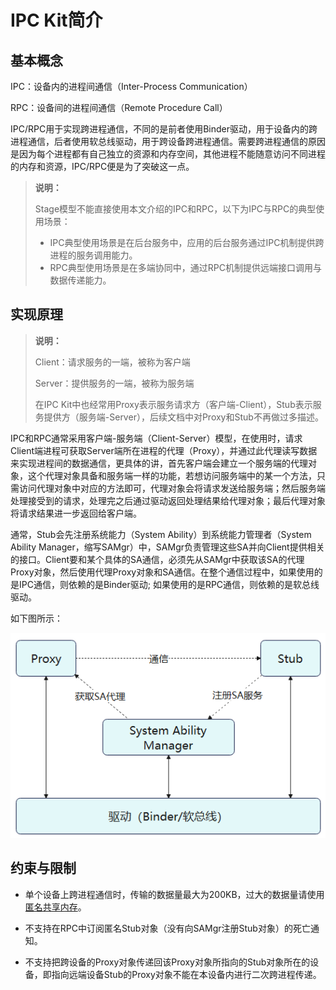 # IPC Kit简介

## 基本概念

IPC：设备内的进程间通信（Inter-Process Communication）

RPC：设备间的进程间通信（Remote Procedure Call）

IPC/RPC用于实现跨进程通信，不同的是前者使用Binder驱动，用于设备内的跨进程通信，后者使用软总线驱动，用于跨设备跨进程通信。需要跨进程通信的原因是因为每个进程都有自己独立的资源和内存空间，其他进程不能随意访问不同进程的内存和资源，IPC/RPC便是为了突破这一点。

> **说明：**
>
> Stage模型不能直接使用本文介绍的IPC和RPC，以下为IPC与RPC的典型使用场景：
>
> - IPC典型使用场景是在后台服务中，应用的后台服务通过IPC机制提供跨进程的服务调用能力。
> - RPC典型使用场景是在多端协同中，通过RPC机制提供远端接口调用与数据传递能力。

## 实现原理

> **说明：**
>
> Client：请求服务的一端，被称为客户端
>
> Server：提供服务的一端，被称为服务端
>
> 在IPC Kit中也经常用Proxy表示服务请求方（客户端-Client），Stub表示服务提供方（服务端-Server），后续文档中对Proxy和Stub不再做过多描述。

IPC和RPC通常采用客户端-服务端（Client-Server）模型，在使用时，请求Client端进程可获取Server端所在进程的代理（Proxy），并通过此代理读写数据来实现进程间的数据通信，更具体的讲，首先客户端会建立一个服务端的代理对象，这个代理对象具备和服务端一样的功能，若想访问服务端中的某一个方法，只需访问代理对象中对应的方法即可，代理对象会将请求发送给服务端；然后服务端处理接受到的请求，处理完之后通过驱动返回处理结果给代理对象；最后代理对象将请求结果进一步返回给客户端。

通常，Stub会先注册系统能力（System Ability）到系统能力管理者（System Ability Manager，缩写SAMgr）中，SAMgr负责管理这些SA并向Client提供相关的接口。Client要和某个具体的SA通信，必须先从SAMgr中获取该SA的代理Proxy对象，然后使用代理Proxy对象和SA通信。在整个通信过程中，如果使用的是IPC通信，则依赖的是Binder驱动; 如果使用的是RPC通信，则依赖的是软总线驱动。

如下图所示：

![IPC&RPC通信机制](figures/075sd302-aeb9-481a-bb8f-e552sdb61ead.PNG)

## 约束与限制

- 单个设备上跨进程通信时，传输的数据量最大为200KB，过大的数据量请使用[匿名共享内存](../../../reference/source_zh_cn/IPCKit/cj-apis-rpc.md#class-ashmem)。

- 不支持在RPC中订阅匿名Stub对象（没有向SAMgr注册Stub对象）的死亡通知。

- 不支持把跨设备的Proxy对象传递回该Proxy对象所指向的Stub对象所在的设备，即指向远端设备Stub的Proxy对象不能在本设备内进行二次跨进程传递。
